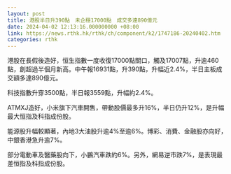 ```yaml
---
layout: post
title: 港股半日升390點　未企穩17000點　成交多達890億元
date: 2024-04-02 12:13:16.000000000 +08:00
link: https://news.rthk.hk/rthk/ch/component/k2/1747186-20240402.htm
categories: rthk
---
```


港股在長假後造好，恒生指數一度收復17000點關口，觸及17007點，升逾460點，創超過半個月新高。中午報16931點，升390點，升幅近2.4%，半日主板成交額多達890億元。

科技指數升穿3500點，半日報3559點，升幅約2.4%。

ATMXJ造好，小米旗下汽車開售，帶動股價最多升16%，半日仍升12%，是升幅最大恒指及科指成份股。

能源股升幅較顯著，內地3大油股升逾4%至逾6%。博彩、消費、金融股亦向好，中銀香港急升逾7%。

部分電動車及醫藥股向下，小鵬汽車跌約6%。另外，網易逆市跌7%，是表現最差恒指及科指成份股。
